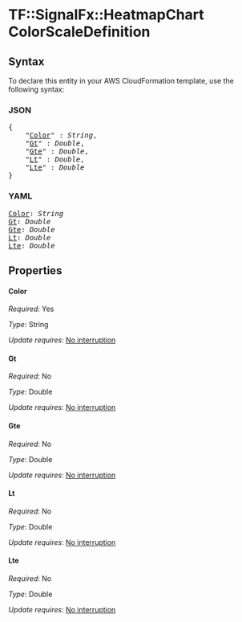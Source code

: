# TF::SignalFx::HeatmapChart ColorScaleDefinition

## Syntax

To declare this entity in your AWS CloudFormation template, use the following syntax:

### JSON

<pre>
{
    "<a href="#color" title="Color">Color</a>" : <i>String</i>,
    "<a href="#gt" title="Gt">Gt</a>" : <i>Double</i>,
    "<a href="#gte" title="Gte">Gte</a>" : <i>Double</i>,
    "<a href="#lt" title="Lt">Lt</a>" : <i>Double</i>,
    "<a href="#lte" title="Lte">Lte</a>" : <i>Double</i>
}
</pre>

### YAML

<pre>
<a href="#color" title="Color">Color</a>: <i>String</i>
<a href="#gt" title="Gt">Gt</a>: <i>Double</i>
<a href="#gte" title="Gte">Gte</a>: <i>Double</i>
<a href="#lt" title="Lt">Lt</a>: <i>Double</i>
<a href="#lte" title="Lte">Lte</a>: <i>Double</i>
</pre>

## Properties

#### Color

_Required_: Yes

_Type_: String

_Update requires_: [No interruption](https://docs.aws.amazon.com/AWSCloudFormation/latest/UserGuide/using-cfn-updating-stacks-update-behaviors.html#update-no-interrupt)

#### Gt

_Required_: No

_Type_: Double

_Update requires_: [No interruption](https://docs.aws.amazon.com/AWSCloudFormation/latest/UserGuide/using-cfn-updating-stacks-update-behaviors.html#update-no-interrupt)

#### Gte

_Required_: No

_Type_: Double

_Update requires_: [No interruption](https://docs.aws.amazon.com/AWSCloudFormation/latest/UserGuide/using-cfn-updating-stacks-update-behaviors.html#update-no-interrupt)

#### Lt

_Required_: No

_Type_: Double

_Update requires_: [No interruption](https://docs.aws.amazon.com/AWSCloudFormation/latest/UserGuide/using-cfn-updating-stacks-update-behaviors.html#update-no-interrupt)

#### Lte

_Required_: No

_Type_: Double

_Update requires_: [No interruption](https://docs.aws.amazon.com/AWSCloudFormation/latest/UserGuide/using-cfn-updating-stacks-update-behaviors.html#update-no-interrupt)

